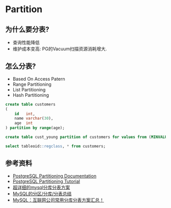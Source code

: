 # Partition

## 为什么要分表?

* 查询性能降低
* 维护成本变高: PG的Vacuum扫描资源消耗增大.

## 怎么分表?

* Based On Access Patern
* Range Partitioning
* List Partitioning
* Hash Partitioning

```sql
create table customers
(
    id   int,
    name varchar(30),
    age  int
) partition by range(age);

create table cust_young partition of customers for values from (MINVALUE) to 25;

select tableoid::regclass, * from customers;
```

## 参考资料

* [PostgreSQL Partitioning Documentation](https://www.postgresql.org/docs/current/ddl-partitioning.html)
* [PostgreSQL Partitioning Tutorial](https://www.youtube.com/watch?v=oJj-pltxBUM)
* [超详细的mysql分库分表方案](https://blog.csdn.net/agonie201218/article/details/110823552)
* [MySQL的分区/分库/分表总结](https://zhuanlan.zhihu.com/p/342814592)
* [MySQL：互联网公司常用分库分表方案汇总！](https://zhuanlan.zhihu.com/p/137368446)
